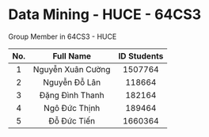 # Data Mining - HUCE - 64CS3

Group Member in 64CS3 - HUCE

| **No.** |   **Full Name**   | **ID Students** |
|:-------:|:-----------------:|:---------------:|
|    1    | Nguyễn Xuân Cường |     1507764     |
|    2    |   Nguyễn Đỗ Lân   |      118664     |
|    3    |  Đặng Đình Thanh  |      182164     |
|    4    |   Ngô Đức Thịnh   |      189464     |
|    5    |    Đỗ Đức Tiến    |     1660364     |

